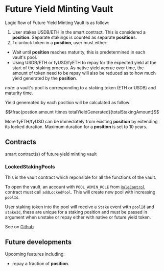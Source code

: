 # Future Yield Minting Vault

Logic flow of Future Yield Minting Vault is as follow:
1. User stakes USDB/ETH in the smart contract. This is considered a **position**. Separate stakings is counted as separate **position**s.
2. To unlock token in a **position**, user must either:
  - Wait until **position** reaches maturity, this is predetermined in each vault's pool. 
  - Using USDB/ETH or fyUSD/fyETH to repay for the expected yield at the start of the staking process.
As native yield accrue over time, the amount of token need to be repay will also be reduced as to how much yield generated by the **position**.

*note*: a vault's pool is corresponding to a staking token (ETH or USDB) and maturity time.

Yield genereated by each position will be calculated as follow:

$$\frac{postion.amount \times totalYieldGenerated}{totalStakingAmount}$$

More fyETH/fyUSD can be immediately from existing **position** by extending its locked duration. 
Maximum duration for a **position** is set to 10 years.

## Contracts 

smart contract(s) of future yield minting vault

### LockedStakingPools

This is the vault contract which reponsible for all the functions of the vault.

To open the vault, an account with `POOL_ADMIN_ROLE` from [`RoleControl`](./governance.md#rolecontrol) contract must call `addLockedPool`.
This will create new pool with increasing `poolId`.

User staking token into the pool will receive a `Stake` event with `poolId` and `stakeId`, these are unique for a staking position and 
must be passed in argument when unstake or repay either with native or future yield token.

See on [Github](https://github.com/BlastOffOrg/future-yield-contracts/blob/main/contracts/LockedStakingPools.sol)

## Future developments

Upcoming features including:
- repay a fraction of **position**.
